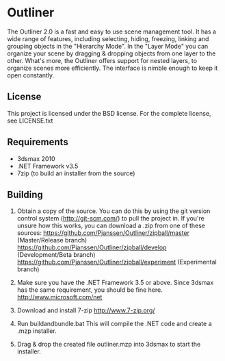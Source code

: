 Outliner
========
The Outliner 2.0 is a fast and easy to use scene management tool. It has a wide 
range of features, including selecting, hiding, freezing, linking and grouping 
objects in the "Hierarchy Mode". In the "Layer Mode" you can organize your scene 
by dragging & dropping objects from one layer to the other. 
What's more, the Outliner offers support for nested layers, to organize scenes 
more efficiently. The interface is nimble enough to keep it open constantly.

License
-------
This project is licensed under the BSD license. 
For the complete license, see LICENSE.txt


Requirements
------------
* 3dsmax 2010
* .NET Framework v3.5
* 7zip (to build an installer from the source)


Building
--------

1. Obtain a copy of the source. You can do this by using the git version control
   system (http://git-scm.com/) to pull the project in. 
   If you're unsure how this works, you can download a .zip from one of these sources:
   https://github.com/Pjanssen/Outliner/zipball/master (Master/Release branch)
   https://github.com/Pjanssen/Outliner/zipball/develop (Development/Beta branch)
   https://github.com/Pjanssen/Outliner/zipball/experiment (Experimental branch)
   
2. Make sure you have the .NET Framework 3.5 or above. Since 3dsmax has the 
   same requirement, you should be fine here.
   http://www.microsoft.com/net

3. Download and install 7-zip
   http://www.7-zip.org/

4. Run buildandbundle.bat
   This will compile the .NET code and create a .mzp installer.

5. Drag & drop the created file outliner.mzp into 3dsmax to start the installer.